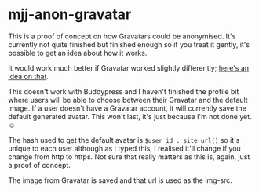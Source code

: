 # mjj-anon-gravatar

This is a proof of concept on how Gravatars could be anonymised. It's currently not quite finished but finished enough so if you treat it gently, it's possible to get an idea about how it works.

It would work much better if Gravatar worked slightly differently; [here's an idea on that](https://paper.dropbox.com/doc/Gravatar-with-paragraphs-k7IAOntjmDRZDHrYRYWgn). 

This doesn't work with Buddypress and I haven't finished the profile bit where users will be able to choose between their Gravatar and the default image. If a user doesn't have a Gravatar account, it will currently save the default generated avatar. This won't last, it's just because I'm not done yet. ☺️

The hash used to get the default avatar is `$user_id . site_url()` so it's unique to each user although as I typed this, I realised it'll change if you change from http to https. Not sure that really matters as this is, again, just a proof of concept.

The image from Gravatar is saved and that url is used as the img-src.
